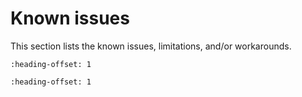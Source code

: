 # Known issues

This section lists the known issues, limitations, and/or workarounds.

```{include} /release/known_issues/cannot_add_sdk_components.md
:heading-offset: 1
```
```{include} ../../../../release/known_issues/the_freertos_lpuart_example_does_not_complete_successfully.md
:heading-offset: 1
```